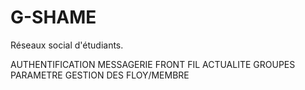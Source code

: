 # G-SHAME
Réseaux social d'étudiants.

AUTHENTIFICATION
MESSAGERIE
FRONT
FIL ACTUALITE
GROUPES
PARAMETRE
GESTION DES FLOY/MEMBRE
